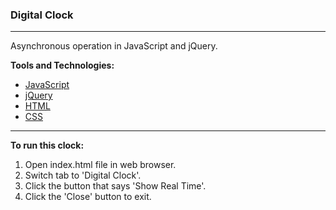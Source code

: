 <h3>Digital Clock</h3>
<hr />

Asynchronous operation in JavaScript and jQuery.
<br />

<strong>Tools and Technologies:</strong> <br />

<ul>
  <li><a href="https://developer.mozilla.org/en-US/docs/Web/JavaScript">JavaScript</a></li>
  <li><a href="https://jquery.com/">jQuery</a></li>
  <li><a href="https://en.wikipedia.org/wiki/HTML">HTML</a></li>
  <li><a href="https://en.wikipedia.org/wiki/CSS">CSS</a></li>
</ul>

<hr />

<strong>To run this clock:</strong> <br />

1. Open index.html file in web browser. 
2. Switch tab to 'Digital Clock'.
3. Click the button that says 'Show Real Time'.
4. Click the 'Close' button to exit.

